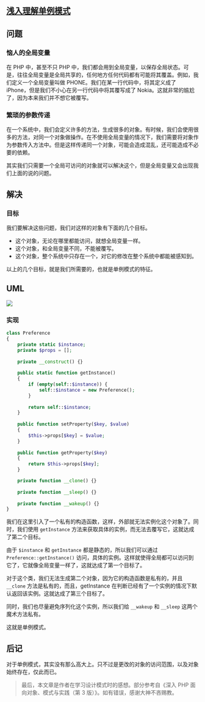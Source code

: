 ## [浅入理解单例模式](https://segmentfault.com/a/1190000011637047)


## 问题

### 恼人的全局变量

在 PHP 中，甚至不只 PHP 中，我们都会用到全局变量，以保存全局状态。可是，往往全局变量是全局共享的，任何地方任何代码都有可能将其覆盖。例如，我们定义一个全局变量叫做 PHONE。我们在某一行代码中，将其定义成了 iPhone，但是我们不小心在另一行代码中将其覆写成了 Nokia。这就非常的尴尬了，因为本来我们并不想它被覆写。

### 繁琐的参数传递

在一个系统中，我们会定义许多的方法，生成很多的对象。有时候，我们会使用很多的方法，对同一个对象做操作。在不使用全局变量的情况下，我们需要将对象作为参数传入方法中。但是这样传递同一个对象，可能会造成混乱，还可能造成不必要的依赖。

其实我们只需要一个全局可访问的对象就可以解决这个，但是全局变量又会出现我们上面的说的问题。

## 解决

### 目标

我们要解决这些问题，我们对这样的对象有下面的几个目标。

* 这个对象，无论在哪里都能访问，就想全局变量一样。
* 这个对象，和全局变量不同，不能被覆写。
* 这个对象，整个系统中只存在一个，对它的修改在整个系统中都能被感知到。

以上的几个目标，就是我们所需要的，也就是单例模式的特征。

## UML

![][0]

### 实现
```php
class Preference
{
    private static $instance;
    private $props = [];
    
    private __construct() {}
    
    public static function getInstance()
    {
        if (empty(self::$instance)) {
            self::$instance = new Preference();
        }
        
        return self::$instance;
    }
    
    public function setProperty($key, $value)
    {
        $this->props[$key] = $value;
    }
    
    public function getProperty($key)
    {
        return $this->props[$key];
    }

    private function __clone() {}
    
    private function __sleep() {}
    
    private function __wakeup() {}
}
```
我们在这里引入了一个私有的构造函数，这样，外部就无法实例化这个对象了。同时，我们使用 `getInstance` 方法来获取具体的实例，而无法去覆写它，这就达成了第二个目标。

由于 `$instance` 和 `getInstance` 都是静态的，所以我们可以通过 `Preference::getInstance()` 访问，具体的实例。这样就使得全局都可以访问到它了，它就像全局变量一样了，这就达成了第一个目标了。

对于这个类，我们无法生成第二个对象，因为它的构造函数是私有的，并且 `__clone` 方法是私有的，而且，getInstance 在判断已经有了一个实例的情况下默认返回该实例。这就达成了第三个目标了。

同时，我们也尽量避免序列化这个实例，所以我们给 `__wakeup` 和 `__sleep` 这两个魔术方法私有。

这就是单例模式。

## 后记

对于单例模式，其实没有那么高大上。只不过是更改的对象的访问范围，以及对象始终存在，仅此而已。

> 最后，本文章是作者在学习设计模式时的感想。部分参考自《深入 PHP 面向对象、模式与实践（第 3 版）》。如有错误，感谢大神不吝赐教。

[0]: .//img/1460000011637052.png
